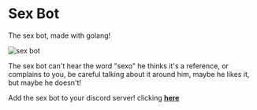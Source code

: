 # Sex Bot
The sex bot, made with golang!

![sex bot](https://user-images.githubusercontent.com/76446913/152648528-08045a31-9ec0-4637-bfa3-b07c054ce7ea.jpg)

The sex bot can't hear the word "sexo" he thinks it's a reference, or complains to you, be careful talking about it around him, maybe he likes it, but maybe he doesn't!

Add the sex bot to your discord server! clicking [**here**](https://discord.com/oauth2/authorize?client_id=939352035394998353&scope=bot&permissions=388160)
